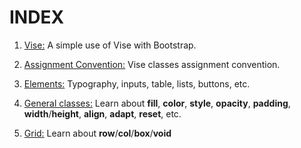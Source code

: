 # INDEX

1. [Vise:](https://github.com/Appforge-lab/css-vise/blob/master/doc/naming_convention.md)
  A simple use of Vise with Bootstrap.

2. [Assignment Convention:](https://github.com/Appforge-lab/css-vise/blob/master/docs/assignement_convention.md)
  Vise classes assignment convention.
  
3. [Elements:](https://github.com/Appforge-lab/css-vise/blob/master/docs/elements.md)
  Typography, inputs, table, lists, buttons, etc.

4. [General classes:](https://github.com/Appforge-lab/css-vise/blob/master/docs/general_classes.md)
  Learn about **fill**, **color**, **style**, **opacity**, **padding**, **width**/**height**, **align**, **adapt**, **reset**, etc.

5. [Grid:](https://github.com/Appforge-lab/css-vise/blob/master/doc/grid.md)
  Learn about **row**/**col**/**box**/**void**
